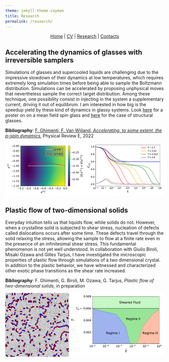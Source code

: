 ```yaml
---
theme: jekyll-theme-cayman
title: Research
permalink: /research/
---
```

<p align="center">
  <a href="https://federicoghimenti.github.io">Home</a> |
  <a href="https://federicoghimenti.github.io/cv">CV</a> |
  <a href="https://federicoghimenti.github.io/research">Research</a> |
  <a href="https://federicoghimenti.github.io/contacts">Contacts</a>
</p>

## Accelerating the dynamics of glasses with irreversible samplers
Simulations of glasses and supercooled liquids are challenging due to the impressive slowdown of their dynamics at low temperatures, which requires extremely long simulation times before being able to sample the Boltzmann distribution. Simulations can be accelerated by proposing unphysical moves that nevertheless sample the correct target distribution. Among these technique, one possibility consist in injecting in the system a supplementary current, driving it out of equilibrum. I am interested in how big is the speedup yield by these kind of dynamics in glassy systems. Look <a href="https://federicoghimenti.github.io/Transverse_Poster.pdf">here</a> for a poster on on a mean field spin glass and <a href="https://federicoghimenti.github.io/pspin_poster.pdf">here</a> for the case of structural glasses.

**Bibliography**: [F. Ghimenti, F. Van Wijland, _Accelerating, to some extent, the p-spin dynamics_](https://journals.aps.org/pre/abstract/10.1103/PhysRevE.105.054137#), Physical Review E, 2022   

![Image](Twisted.jpg)

## Plastic flow of two-dimensional solids
Everyday intuition tells us that liquids flow, while solids do not. However, when a crystalline solid is subjected to shear stress, nucleation of defects called dislocations occurs after some time. These defects travel through the solid relaxing the stress, allowing the sample to flow at a finite rate even in the presence of an infinitesimal shear stress. This fundamental phenomenon is not yet well understood. In collaboration with Giulio Biroli, Misaki Ozawa and Gilles Tarjus, I have investigated the microscopic properties of plastic flow through simulations of a two dimensional crystal. In addition to the plastic behavior, we have witnessed and characterized other exotic phase transitions as the shear rate increased.

**Bibliography**: F. Ghimenti, G. Biroli, M. Ozawa, G. Tarjus, _Plastic flow of two-dimensional solids_, in preparation

![Image](PlasticFlow.png)

<script src="http://code.jquery.com/jquery-1.4.2.min.js"></script> <script> var x = document.getElementsByClassName("site-footer-credits"); setTimeout(() => { x[0].remove(); }, 10); </script>
